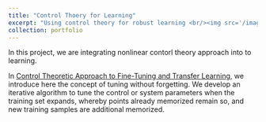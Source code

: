 ```yaml
---
title: "Control Thoery for Learning"
excerpt: "Using control theory for robust learning <br/><img src='/images/phi_pro_kernel.png'>"
collection: portfolio
---
```


In this project, we are integrating nonlinear contorl theory approach into to learning.

In [Control Theoretic Approach to Fine-Tuning and Transfer Learning](https://erkan1863.github.io/publication/2024-04-17-TuningWithoutForgetting), we introduce here the concept of tuning without forgetting. We develop an iterative algorithm to tune the control or system parameters when the training set expands, whereby points already memorized remain so, and new training samples are additional memorized.


